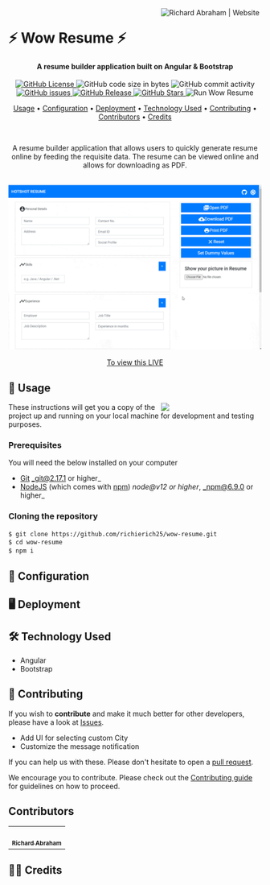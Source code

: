<!-- markdownlint-disable -->
<a href="https://www.richierich25.com" target="_blank">
    <img alt="Richard Abraham | Website" src="https://user-images.githubusercontent.com/34006942/95367062-e827e000-08f1-11eb-8e6a-b28b6d0e9690.png" title="Richard Abraham | Website" align="right" width="200px" />
</a>

⚡️ Wow Resume ⚡️
======================

<h4 align="center">A resume builder application built on Angular & Bootstrap
</h4>

<div align="center"> 

  <p align="center">
    <a href="https://github.com/richierich25/wow-resume/blob/main/LICENSE">
      <img src="https://img.shields.io/github/license/richierich25/wow-resume?color=blue" alt="GitHub License">
    </a>
    <img src="https://img.shields.io/github/languages/code-size/richierich25/wow-resume" alt="GitHub code size in bytes">
    <img src="https://img.shields.io/github/commit-activity/w/richierich25/wow-resume" alt="GitHub commit activity">
    <a href="https://github.com/richierich25/wow-resume/issues">
      <img src="https://img.shields.io/github/issues/richierich25/wow-resume" alt="GitHub issues">
    </a>
    <a href="https://github.com/richierich25/wow-resume/releases">
      <img src="https://img.shields.io/github/v/release/richierich25/wow-resume.svg?style=flat" alt="GitHub Release">
    </a>
      <a href="https://github.com/richierich25/wow-resume/stargazers">
      <img src="https://img.shields.io/github/stars/richierich25/wow-resume" alt="GitHub Stars">
    </a>
    <img src="https://github.com/richierich25/wow-resume/workflows/Run%20Weather%20Bot/badge.svg" alt="Run Wow Resume">
  </p>

  <p align="center">
    <a href="#usage">Usage</a> •
    <a href="#configuration">Configuration</a> •
    <a href="#deployment">Deployment</a> •
    <a href="#technology-used">Technology Used</a> •
    <a href="#contributing">Contributing</a> •
    <a href="#contributors">Contributors</a> •
    <a href="#credits">Credits</a>
  </p>
  <br>

  <p>
    A resume builder application that allows users to quickly generate resume online by feeding the requisite data. The resume can be viewed online and allows for downloading as PDF. 
  </p>
  <br>

</div>

<img src="./wow-resume.gif">
<p align="center">
  <a href="">To view this LIVE</a>
</p>


## 📖 Usage

<img align="right" src="https://i.ibb.co/CJfW18H/ship.gif" width="200"/>

These instructions will get you a copy of the project up and running on your local machine for development and testing purposes.

### Prerequisites

You will need the below installed on your computer
- [Git](https://git-scm.com) _git@2.17.1 or higher_
- [NodeJS](https://nodejs.org/en/download/) (which comes with [npm](http://npmjs.com)) _node@v12 or higher_, _npm@6.9.0 or higher_


### Cloning the repository

```sh
$ git clone https://github.com/richierich25/wow-resume.git
$ cd wow-resume
$ npm i 
```

## 💨 Configuration



## 🖥️ Deployment



## 🛠️ Technology Used

- Angular
- Bootstrap

## 🤝 Contributing

If you wish to **contribute** and make it much better for other developers, please have a look at [Issues](https://github.com/richierich25/wow-resume/issues).

- Add UI for selecting custom City
- Customize the message notification

If you can help us with these. Please don't hesitate to open a [pull request](https://github.com/richierich25/wow-resume/pulls).

We encourage you to contribute. Please check out the [Contributing guide](CONTRIBUTING.md) for guidelines on how to proceed.

## Contributors

<!-- ALL-CONTRIBUTORS-LIST:START - Do not remove or modify this section -->
<table>
  <tr>
    <td align="center"><a href="htts://www.richierich25.com">
    <img src="https://user-images.githubusercontent.com/34006942/95364922-0e984c00-08ef-11eb-9e3b-48cfd6f844e7.jpg" width="100px;" alt=""/><br /><sub><b>Richard Abraham</b></sub></a></td>
  </tr>
</table>
<!-- ALL-CONTRIBUTORS-LIST:END -->


## 👏🏻 Credits

